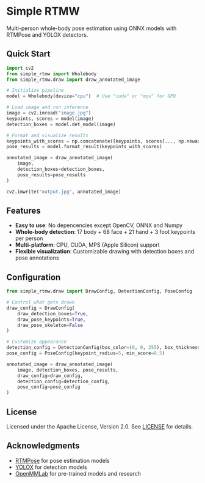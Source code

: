 # Simple RTMW

Multi-person whole-body pose estimation using ONNX models with RTMPose and YOLOX detectors.

## Quick Start

```python
import cv2
from simple_rtmw import Wholebody
from simple_rtmw.draw import draw_annotated_image

# Initialize pipeline
model = Wholebody(device="cpu")  # Use "cuda" or "mps" for GPU

# Load image and run inference
image = cv2.imread("image.jpg")
keypoints, scores = model(image)
detection_boxes = model.det_model(image)

# Format and visualize results
keypoints_with_scores = np.concatenate([keypoints, scores[..., np.newaxis]], axis=-1)
pose_results = model.format_result(keypoints_with_scores)

annotated_image = draw_annotated_image(
    image,
    detection_boxes=detection_boxes,
    pose_results=pose_results
)

cv2.imwrite("output.jpg", annotated_image)
```

## Features

- **Easy to use**: No depencencies except OpenCV, ONNX and Numpy
- **Whole-body detection**: 17 body + 68 face + 21 hand + 3 foot keypoints per person
- **Multi-platform**: CPU, CUDA, MPS (Apple Silicon) support
- **Flexible visualization**: Customizable drawing with detection boxes and pose annotations

## Configuration

```python
from simple_rtmw.draw import DrawConfig, DetectionConfig, PoseConfig

# Control what gets drawn
draw_config = DrawConfig(
    draw_detection_boxes=True,
    draw_pose_keypoints=True,
    draw_pose_skeleton=False
)

# Customize appearance
detection_config = DetectionConfig(box_color=(0, 0, 255), box_thickness=3)
pose_config = PoseConfig(keypoint_radius=5, min_score=0.5)

annotated_image = draw_annotated_image(
    image, detection_boxes, pose_results,
    draw_config=draw_config,
    detection_config=detection_config,
    pose_config=pose_config
)
```

## License

Licensed under the Apache License, Version 2.0. See [LICENSE](LICENSE) for details.

## Acknowledgments

- [RTMPose](https://github.com/open-mmlab/mmpose) for pose estimation models
- [YOLOX](https://github.com/Megvii-BaseDetection/YOLOX) for detection models
- [OpenMMLab](https://openmmlab.com/) for pre-trained models and research
